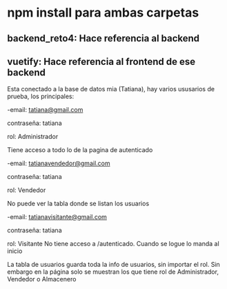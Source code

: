 # npm install para ambas carpetas

## backend_reto4: Hace referencia al backend  

## vuetify: Hace referencia al frontend de ese backend

Esta conectado a la base de datos mia (Tatiana), hay varios ususarios de prueba, 
los principales:

-email: tatiana@gmail.com 

 contraseña: tatiana 

 rol: Administrador 

 Tiene acceso a todo lo de la pagina de autenticado

-email: tatianavendedor@gmail.com 

 contraseña: tatiana 

 rol: Vendedor 

 No puede ver la tabla donde se listan los usuarios

-email: tatianavisitante@gmail.com 

 contraseña: tatiana 

 rol: Visitante 
 No tiene acceso a /autenticado. Cuando se logue lo manda al inicio

La tabla de usuarios guarda toda la info de usuarios, sin importar el rol. Sin embargo
en la página solo se muestran los que tiene rol de Administrador, Vendedor o Almacenero


